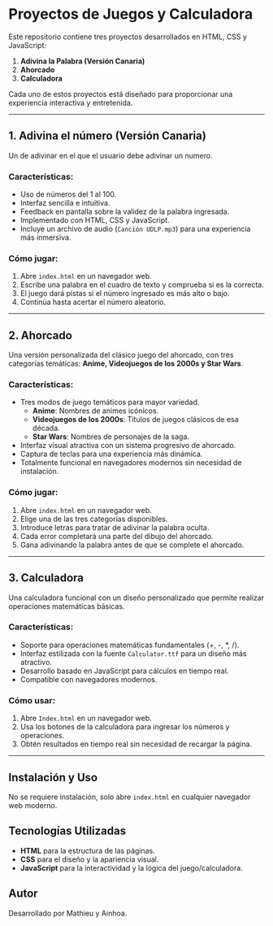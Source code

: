 # Proyectos de Juegos y Calculadora

Este repositorio contiene tres proyectos desarrollados en HTML, CSS y JavaScript:

1. **Adivina la Palabra (Versión Canaria)**
2. **Ahorcado**
3. **Calculadora**

Cada uno de estos proyectos está diseñado para proporcionar una experiencia interactiva y entretenida.

---
 
## 1. Adivina el número (Versión Canaria)

Un de adivinar en el que el usuario debe adivinar un numero.

### Características:

- Uso de números del 1 al 100.
- Interfaz sencilla e intuitiva.
- Feedback en pantalla sobre la validez de la palabra ingresada.
- Implementado con HTML, CSS y JavaScript.
- Incluye un archivo de audio (`Canción UDLP.mp3`) para una experiencia más inmersiva.

### Cómo jugar:

1. Abre `index.html` en un navegador web.
2. Escribe una palabra en el cuadro de texto y comprueba si es la correcta.
3. El juego dará pistas si el número ingresado es más alto o bajo. 
4. Continúa hasta acertar el número aleatorio.

---

## 2. Ahorcado

Una versión personalizada del clásico juego del ahorcado, con tres categorías temáticas: **Anime, Videojuegos de los 2000s y Star Wars**.

### Características:

- Tres modos de juego temáticos para mayor variedad.
  - **Anime**: Nombres de animes icónicos.
  - **Videojuegos de los 2000s**: Títulos de juegos clásicos de esa década.
  - **Star Wars**: Nombres de personajes de la saga.
- Interfaz visual atractiva con un sistema progresivo de ahorcado.
- Captura de teclas para una experiencia más dinámica.
- Totalmente funcional en navegadores modernos sin necesidad de instalación.

### Cómo jugar:

1. Abre `index.html` en un navegador web.
2. Elige una de las tres categorías disponibles.
3. Introduce letras para tratar de adivinar la palabra oculta.
4. Cada error completará una parte del dibujo del ahorcado.
5. Gana adivinando la palabra antes de que se complete el ahorcado.

---

## 3. Calculadora

Una calculadora funcional con un diseño personalizado que permite realizar operaciones matemáticas básicas.

### Características:

- Soporte para operaciones matemáticas fundamentales (+, -, \*, /).
- Interfaz estilizada con la fuente `Calculator.ttf` para un diseño más atractivo.
- Desarrollo basado en JavaScript para cálculos en tiempo real.
- Compatible con navegadores modernos.

### Cómo usar:

1. Abre `Index.html` en un navegador web.
2. Usa los botones de la calculadora para ingresar los números y operaciones.
3. Obtén resultados en tiempo real sin necesidad de recargar la página.

---

## Instalación y Uso

No se requiere instalación, solo abre `index.html` en cualquier navegador web moderno.

## Tecnologías Utilizadas

- **HTML** para la estructura de las páginas.
- **CSS** para el diseño y la apariencia visual.
- **JavaScript** para la interactividad y la lógica del juego/calculadora.

## Autor

Desarrollado por Mathieu y Ainhoa.

